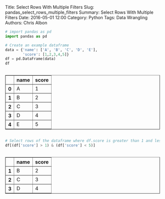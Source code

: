 Title: Select Rows With Multiple Filters
Slug: pandas_select_rows_multiple_filters
Summary: Select Rows With Multiple Filters
Date: 2016-05-01 12:00
Category: Python
Tags: Data Wrangling
Authors: Chris Albon




```python
# import pandas as pd
import pandas as pd
```


```python
# Create an example dataframe
data = {'name': ['A', 'B', 'C', 'D', 'E'], 
        'score': [1,2,3,4,5]}
df = pd.DataFrame(data)
df
```




<div style="max-height:1000px;max-width:1500px;overflow:auto;">
<table border="1" class="dataframe">
  <thead>
    <tr style="text-align: right;">
      <th></th>
      <th>name</th>
      <th>score</th>
    </tr>
  </thead>
  <tbody>
    <tr>
      <th>0</th>
      <td> A</td>
      <td> 1</td>
    </tr>
    <tr>
      <th>1</th>
      <td> B</td>
      <td> 2</td>
    </tr>
    <tr>
      <th>2</th>
      <td> C</td>
      <td> 3</td>
    </tr>
    <tr>
      <th>3</th>
      <td> D</td>
      <td> 4</td>
    </tr>
    <tr>
      <th>4</th>
      <td> E</td>
      <td> 5</td>
    </tr>
  </tbody>
</table>
</div>




```python
# Select rows of the dataframe where df.score is greater than 1 and less and 5
df[(df['score'] > 1) & (df['score'] < 5)]
```




<div style="max-height:1000px;max-width:1500px;overflow:auto;">
<table border="1" class="dataframe">
  <thead>
    <tr style="text-align: right;">
      <th></th>
      <th>name</th>
      <th>score</th>
    </tr>
  </thead>
  <tbody>
    <tr>
      <th>1</th>
      <td> B</td>
      <td> 2</td>
    </tr>
    <tr>
      <th>2</th>
      <td> C</td>
      <td> 3</td>
    </tr>
    <tr>
      <th>3</th>
      <td> D</td>
      <td> 4</td>
    </tr>
  </tbody>
</table>
</div>


